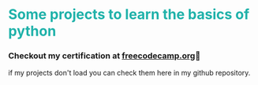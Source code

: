 # <span style="color: lightseagreen;">Some projects to learn the basics of python</span>
### Checkout my certification at <a href="https://www.freecodecamp.org/certification/EduardoKauanBorges/scientific-computing-with-python-v7">freecodecamp.org</a>📃
if my projects don't load you can check them here in my github repository.
